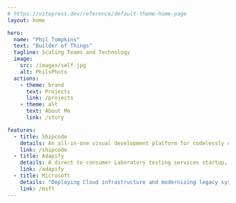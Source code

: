```yaml
---
# https://vitepress.dev/reference/default-theme-home-page
layout: home

hero:
  name: "Phil Tompkins"
  text: "Builder of Things"
  tagline: Scaling Teams and Technology
  image:
    src: /images/self.jpg
    alt: PhilsPhoto
  actions:
    - theme: brand
      text: Projects
      link: /projects
    - theme: alt
      text: About Me
      link: /story

features:
  - title: Shipcode
    details: An all-in-one visual development platform for codelessly creating, managing, and publishing apps and websites; built on Knative microservices and event driven architecture.
    link: /shipcode
  - title: Adapify
    details: A direct to consumer Laboratory testing services startup, with an AI recommendation engine, for user specific remediations based on their test results.
    link: /adapify
  - title: Microsoft
    details: "Deploying Cloud infrastructure and modernizing legacy systems, for enterprise organizations including: Netflix, Sands Casino, 3M, Nielsen, Adobe, Nokia, and more."
    link: /msft
---
```


